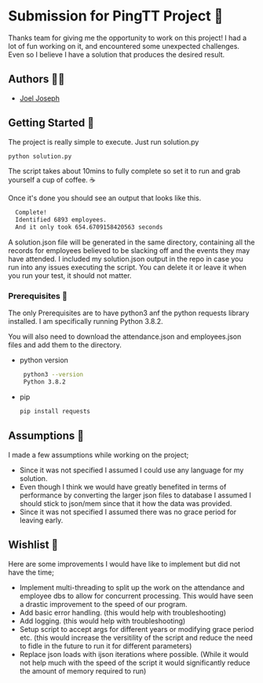 # Submission for PingTT Project 📩

Thanks team for giving me the opportunity to work on this project! I had a lot of fun working on it, and encountered some unexpected challenges. Even so I believe I have a solution that produces the desired result.

## Authors 🙋‍♂️

- [Joel Joseph](https://www.github.com/joeljosephwebdev)

## Getting Started 💫

The project is really simple to execute. Just run solution.py
  ```sh
  python solution.py
  ```
The script takes about 10mins to fully complete so set it to run and grab yourself a cup of coffee. ☕

Once it's done you should see an output that looks like this.

  ```sh
    Complete!
    Identified 6893 employees.
    And it only took 654.6709158420563 seconds
  ```
A solution.json file will be generated in the same directory, containing all the records for employees believed to be slacking off and the events they may have attended. I included my solution.json output in the repo in case you run into any issues executing the script. You can delete it or leave it when you run your test, it should not matter.

### Prerequisites 🚀

The only Prerequisites are to have python3 anf the python requests library installed. I am specifically running Python 3.8.2. 

You will also need to download the attendance.json and employees.json files and add them to the directory.

* python version
   ```sh
    python3 --version  
    Python 3.8.2
   ```

* pip
  ```sh
  pip install requests
  ```
## Assumptions 🤔

I made a few assumptions while working on the project;

* Since it was not specified I assumed I could use any language for my solution.
* Even though I think we would have greatly benefited in terms of performance by converting the larger json files to database I assumed I should stick to json/mem since that it how the data was provided.
* Since it was not specified I assumed there was no grace period for leaving early.

## Wishlist 🌟

Here are some improvements I would have like to implement but did not have the time;

* Implement multi-threading to split up the work on the attendance and employee dbs to allow for concurrent processing. This would have seen a drastic improvement to the speed of our program.
* Add basic error handling. (this would help with troubleshooting)
* Add logging. (this would help with troubleshooting)
* Setup script to accept args for different years or modifying grace period etc. (this would increase the versitility of the script and reduce the need to fidle in the future to run it for different parameters)
* Replace json loads with ijson iterations where possible. (While it would not help much with the speed of the script it would significantly reduce the amount of memory required to run)

